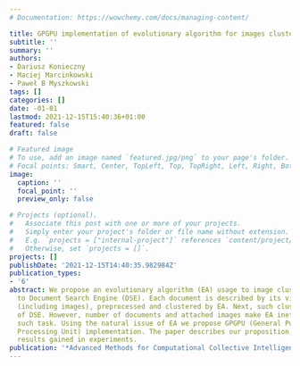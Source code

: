 ```yaml
---
# Documentation: https://wowchemy.com/docs/managing-content/

title: GPGPU implementation of evolutionary algorithm for images clustering
subtitle: ''
summary: ''
authors:
- Dariusz Konieczny
- Maciej Marcinkowski
- Paweł B Myszkowski
tags: []
categories: []
date: -01-01
lastmod: 2021-12-15T15:40:36+01:00
featured: false
draft: false

# Featured image
# To use, add an image named `featured.jpg/png` to your page's folder.
# Focal points: Smart, Center, TopLeft, Top, TopRight, Left, Right, BottomLeft, Bottom, BottomRight.
image:
  caption: ''
  focal_point: ''
  preview_only: false

# Projects (optional).
#   Associate this post with one or more of your projects.
#   Simply enter your project's folder or file name without extension.
#   E.g. `projects = ["internal-project"]` references `content/project/deep-learning/index.md`.
#   Otherwise, set `projects = []`.
projects: []
publishDate: '2021-12-15T14:40:35.982984Z'
publication_types:
- '6'
abstract: We propose an evolutionary algorithm (EA) usage to image clustering applied
  to Document Search Engine (DSE). Each document is described by its visual content
  (including images), preprocessed and clustered by EA. Next, such clusters are core
  of DSE. However, number of documents and attached images make EA ineffective in
  such task. Using the natural issue of EA we propose GPGPU (General Purpose Graphic
  Processing Unit) implementation. The paper describes our proposition, research and
  results gained in experiments.
publication: '*Advanced Methods for Computational Collective Intelligence*'
---
```

